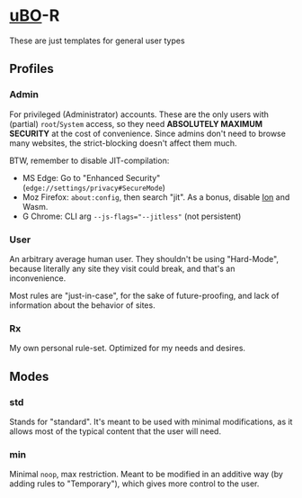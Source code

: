 # [uBO](https://github.com/gorhill/uBlock)-R
These are just templates for general user types

## Profiles

### Admin
For privileged (Administrator) accounts. These are the only users with (partial) `root`/`System` access, so they need **ABSOLUTELY MAXIMUM SECURITY** at the cost of convenience. Since admins don't need to browse many websites, the strict-blocking doesn't affect them much.

BTW, remember to disable JIT-compilation:
- MS Edge: Go to "Enhanced Security" (`edge://settings/privacy#SecureMode`)
- Moz Firefox: `about:config`, then search "jit". As a bonus, disable [Ion](https://wiki.mozilla.org/IonMonkey) and Wasm.
- G Chrome: CLI arg `--js-flags="--jitless"` (not persistent)

### User
An arbitrary average human user. They shouldn't be using "Hard-Mode", because literally any site they visit could break, and that's an inconvenience.

Most rules are "just-in-case", for the sake of future-proofing, and lack of information about the behavior of sites.

### Rx
My own personal rule-set. Optimized for my needs and desires.

## Modes

### std
Stands for "standard". It's meant to be used with minimal modifications, as it allows most of the typical content that the user will need.

### min
Minimal `noop`, max restriction. Meant to be modified in an additive way (by adding rules to "Temporary"), which gives more control to the user.
